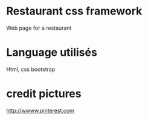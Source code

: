 # Restaurant css framework

Web page for a restaurant

# Language utilisés

Html, css bootstrap


# credit pictures

http://wwww.pinterest.com
